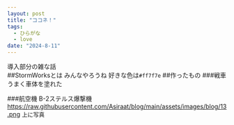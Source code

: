 ```yaml
---
layout: post
title: "ココネ！"
tags:
  - ひらがな
  - love
date: "2024-8-11"
---
```

導入部分の雑な話<br>
##StormWorksとは
みんなやろうね
好きな色は`#ff7f7e`
##作ったもの
###戦車
うまく車体を塗れた

###航空機
B-2ステルス爆撃機
https://raw.githubusercontent.com/Asiraat/blog/main/assets/images/blog/13.png
<font size=2>上に写真</font>
